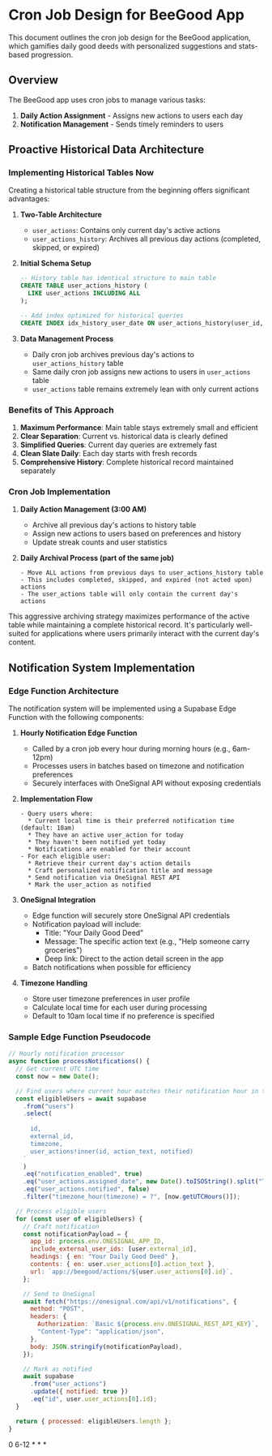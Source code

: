 # Cron Job Design for BeeGood App

This document outlines the cron job design for the BeeGood application, which gamifies daily good deeds with personalized suggestions and stats-based progression.

## Overview

The BeeGood app uses cron jobs to manage various tasks:

1. **Daily Action Assignment** - Assigns new actions to users each day
2. **Notification Management** - Sends timely reminders to users

## Proactive Historical Data Architecture

### Implementing Historical Tables Now

Creating a historical table structure from the beginning offers significant advantages:

1. **Two-Table Architecture**

   - `user_actions`: Contains only current day's active actions
   - `user_actions_history`: Archives all previous day actions (completed, skipped, or expired)

2. **Initial Schema Setup**

   ```sql
   -- History table has identical structure to main table
   CREATE TABLE user_actions_history (
     LIKE user_actions INCLUDING ALL
   );

   -- Add index optimized for historical queries
   CREATE INDEX idx_history_user_date ON user_actions_history(user_id, assigned_date);
   ```

3. **Data Management Process**
   - Daily cron job archives previous day's actions to `user_actions_history` table
   - Same daily cron job assigns new actions to users in `user_actions` table
   - `user_actions` table remains extremely lean with only current actions

### Benefits of This Approach

1. **Maximum Performance**: Main table stays extremely small and efficient
2. **Clear Separation**: Current vs. historical data is clearly defined
3. **Simplified Queries**: Current day queries are extremely fast
4. **Clean Slate Daily**: Each day starts with fresh records
5. **Comprehensive History**: Complete historical record maintained separately

### Cron Job Implementation

1. **Daily Action Management (3:00 AM)**

   - Archive all previous day's actions to history table
   - Assign new actions to users based on preferences and history
   - Update streak counts and user statistics

2. **Daily Archival Process (part of the same job)**
   ```
   - Move ALL actions from previous days to user_actions_history table
   - This includes completed, skipped, and expired (not acted upon) actions
   - The user_actions table will only contain the current day's actions
   ```

This aggressive archiving strategy maximizes performance of the active table while maintaining a complete historical record. It's particularly well-suited for applications where users primarily interact with the current day's content.

## Notification System Implementation

### Edge Function Architecture

The notification system will be implemented using a Supabase Edge Function with the following components:

1. **Hourly Notification Edge Function**

   - Called by a cron job every hour during morning hours (e.g., 6am-12pm)
   - Processes users in batches based on timezone and notification preferences
   - Securely interfaces with OneSignal API without exposing credentials

2. **Implementation Flow**

   ```
   - Query users where:
     * Current local time is their preferred notification time (default: 10am)
     * They have an active user_action for today
     * They haven't been notified yet today
     * Notifications are enabled for their account
   - For each eligible user:
     * Retrieve their current day's action details
     * Craft personalized notification title and message
     * Send notification via OneSignal REST API
     * Mark the user_action as notified
   ```

3. **OneSignal Integration**

   - Edge function will securely store OneSignal API credentials
   - Notification payload will include:
     - Title: "Your Daily Good Deed"
     - Message: The specific action text (e.g., "Help someone carry groceries")
     - Deep link: Direct to the action detail screen in the app
   - Batch notifications when possible for efficiency

4. **Timezone Handling**
   - Store user timezone preferences in user profile
   - Calculate local time for each user during processing
   - Default to 10am local time if no preference is specified

### Sample Edge Function Pseudocode

```javascript
// Hourly notification processor
async function processNotifications() {
  // Get current UTC time
  const now = new Date();

  // Find users where current hour matches their notification hour in their timezone
  const eligibleUsers = await supabase
    .from("users")
    .select(
      `
      id, 
      external_id,
      timezone,
      user_actions!inner(id, action_text, notified)
    `
    )
    .eq("notification_enabled", true)
    .eq("user_actions.assigned_date", new Date().toISOString().split("T")[0])
    .eq("user_actions.notified", false)
    .filter("timezone_hour(timezone) = ?", [now.getUTCHours()]);

  // Process eligible users
  for (const user of eligibleUsers) {
    // Craft notification
    const notificationPayload = {
      app_id: process.env.ONESIGNAL_APP_ID,
      include_external_user_ids: [user.external_id],
      headings: { en: "Your Daily Good Deed" },
      contents: { en: user.user_actions[0].action_text },
      url: `app://beegood/actions/${user.user_actions[0].id}`,
    };

    // Send to OneSignal
    await fetch("https://onesignal.com/api/v1/notifications", {
      method: "POST",
      headers: {
        Authorization: `Basic ${process.env.ONESIGNAL_REST_API_KEY}`,
        "Content-Type": "application/json",
      },
      body: JSON.stringify(notificationPayload),
    });

    // Mark as notified
    await supabase
      .from("user_actions")
      .update({ notified: true })
      .eq("id", user.user_actions[0].id);
  }

  return { processed: eligibleUsers.length };
}
```

0 6-12 \* \* \*
